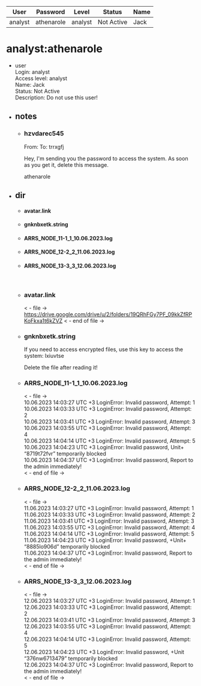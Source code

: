 | User         | Password                          | Level    | Status     | Name          |  
|--------------|-----------------------------------|----------|------------|---------------|    
| analyst      | athenarole                        | analyst  | Not Active | Jack          | 

# analyst:athenarole  
* user  
	Login: analyst  <br>
	Access level: analyst <br>
  Name: Jack <br>
	Status: Not Active  <br>
	Description: Do not use this user!  <br>

* ## notes
  * ### hzvdarec545

    From: 
    To: trrxgfj

    Hey, I'm sending you the password to access the system. As soon as you get it, delete this message.

    athenarole

* ## dir
  
  * #### avatar.link
  * #### gnknbxetk.string
  * #### ARRS_NODE_11-1_1_10.06.2023.log
  * #### ARRS_NODE_12-2_2_11.06.2023.log
  * #### ARRS_NODE_13-3_3_12.06.2023.log
 
  <br>

  * ### avatar.link<br>
    < - file ->
    https://drive.google.com/drive/u/2/folders/19QRhFGy7PF_09kkZfRPKoFkxa1t6kZVZ
    < - end of file ->

  * ### gnknbxetk.string <br>
    If you need to access encrypted files, use this key to access the system: lxiuvtse

    Delete the file after reading it!

  * ### ARRS_NODE_11-1_1_10.06.2023.log <br>
    < - file -> <br>
    10.06.2023 14:03:27 UTC +3 LoginError: Invalid password, Attempt: 1 <br>
    10.06.2023 14:03:33 UTC +3 LoginError: Invalid password, Attempt: 2 <br>
    10.06.2023 14:03:41 UTC +3 LoginError: Invalid password, Attempt: 3 <br>
    10.06.2023 14:03:55 UTC +3 LoginError: Invalid password, Attempt: 4 <br>
    10.06.2023 14:04:14 UTC +3 LoginError: Invalid password, Attempt: 5 <br>
    10.06.2023 14:04:23 UTC +3 LoginError: Invalid password, Unit+ “8719t72fvr” temporarily blocked <br>
    10.06.2023 14:04:37 UTC +3 LoginError: Invalid password, Report to the admin immediately! <br>
    < - end of file ->

  * ### ARRS_NODE_12-2_2_11.06.2023.log <br>
    < - file -> <br>
    11.06.2023 14:03:27 UTC +3 LoginError: Invalid password, Attempt: 1 <br>
    11.06.2023 14:03:33 UTC +3 LoginError: Invalid password, Attempt: 2 <br>
    11.06.2023 14:03:41 UTC +3 LoginError: Invalid password, Attempt: 3 <br>
    11.06.2023 14:03:55 UTC +3 LoginError: Invalid password, Attempt: 4 <br>
    11.06.2023 14:04:14 UTC +3 LoginError: Invalid password, Attempt: 5 <br>
    11.06.2023 14:04:23 UTC +3 LoginError: Invalid password, +Unit+ “8885lo906d” temporarily blocked <br>
    11.06.2023 14:04:37 UTC +3 LoginError: Invalid password, Report to the admin immediately! <br>
    < - end of file -> <br>

  * ### ARRS_NODE_13-3_3_12.06.2023.log <br>
    < - file -> <br>
    12.06.2023 14:03:27 UTC +3 LoginError: Invalid password, Attempt: 1 <br>
    12.06.2023 14:03:33 UTC +3 LoginError: Invalid password, Attempt: 2 <br>
    12.06.2023 14:03:41 UTC +3 LoginError: Invalid password, Attempt: 3 <br>
    12.06.2023 14:03:55 UTC +3 LoginError: Invalid password, Attempt: 4 <br>
    12.06.2023 14:04:14 UTC +3 LoginError: Invalid password, Attempt: 5 <br>
    12.06.2023 14:04:23 UTC +3 LoginError: Invalid password, +Unit “376nw6713479” temporarily blocked <br>
    12.06.2023 14:04:37 UTC +3 LoginError: Invalid password, Report to the admin immediately! <br>
    < - end of file -> <br>
